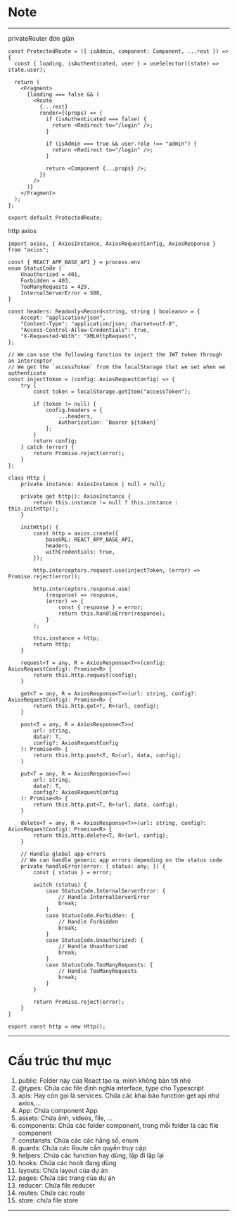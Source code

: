 # Note
--------------------------------------------
privateRouter đơn giản

```
const ProtectedRoute = ({ isAdmin, component: Component, ...rest }) => {
  const { loading, isAuthenticated, user } = useSelector((state) => state.user);

  return (
    <Fragment>
      {loading === false && (
        <Route
          {...rest}
          render={(props) => {
            if (isAuthenticated === false) {
              return <Redirect to="/login" />;
            }

            if (isAdmin === true && user.role !== "admin") {
              return <Redirect to="/login" />;
            }

            return <Component {...props} />;
          }}
        />
      )}
    </Fragment>
  );
};

export default ProtectedRoute;
```

http axios 
```
import axios, { AxiosInstance, AxiosRequestConfig, AxiosResponse } from "axios";

const { REACT_APP_BASE_API } = process.env
enum StatusCode {
    Unauthorized = 401,
    Forbidden = 403,
    TooManyRequests = 429,
    InternalServerError = 500,
}

const headers: Readonly<Record<string, string | boolean>> = {
    Accept: "application/json",
    "Content-Type": "application/json; charset=utf-8",
    "Access-Control-Allow-Credentials": true,
    "X-Requested-With": "XMLHttpRequest",
};

// We can use the following function to inject the JWT token through an interceptor
// We get the `accessToken` from the localStorage that we set when we authenticate
const injectToken = (config: AxiosRequestConfig) => {
    try {
        const token = localStorage.getItem("accessToken");

        if (token != null) {
            config.headers = {
                ...headers,
                Authorization: `Bearer ${token}`
            };
        }
        return config;
    } catch (error) {
        return Promise.reject(error);
    }
};

class Http {
    private instance: AxiosInstance | null = null;

    private get http(): AxiosInstance {
        return this.instance != null ? this.instance : this.initHttp();
    }

    initHttp() {
        const http = axios.create({
            baseURL: REACT_APP_BASE_API,
            headers,
            withCredentials: true,
        });

        http.interceptors.request.use(injectToken, (error) => Promise.reject(error));

        http.interceptors.response.use(
            (response) => response,
            (error) => {
                const { response } = error;
                return this.handleError(response);
            }
        );

        this.instance = http;
        return http;
    }

    request<T = any, R = AxiosResponse<T>>(config: AxiosRequestConfig): Promise<R> {
        return this.http.request(config);
    }

    get<T = any, R = AxiosResponse<T>>(url: string, config?: AxiosRequestConfig): Promise<R> {
        return this.http.get<T, R>(url, config);
    }

    post<T = any, R = AxiosResponse<T>>(
        url: string,
        data?: T,
        config?: AxiosRequestConfig
    ): Promise<R> {
        return this.http.post<T, R>(url, data, config);
    }

    put<T = any, R = AxiosResponse<T>>(
        url: string,
        data?: T,
        config?: AxiosRequestConfig
    ): Promise<R> {
        return this.http.put<T, R>(url, data, config);
    }

    delete<T = any, R = AxiosResponse<T>>(url: string, config?: AxiosRequestConfig): Promise<R> {
        return this.http.delete<T, R>(url, config);
    }

    // Handle global app errors
    // We can handle generic app errors depending on the status code
    private handleError(error: { status: any; }) {
        const { status } = error;

        switch (status) {
            case StatusCode.InternalServerError: {
                // Handle InternalServerError
                break;
            }
            case StatusCode.Forbidden: {
                // Handle Forbidden
                break;
            }
            case StatusCode.Unauthorized: {
                // Handle Unauthorized
                break;
            }
            case StatusCode.TooManyRequests: {
                // Handle TooManyRequests
                break;
            }
        }

        return Promise.reject(error);
    }
}

export const http = new Http();
```
-----------------------------
# Cấu trúc thư mục
1. public: Folder này của React tạo ra, mình không bàn tới nhé
2. @types: Chứa các file định nghĩa interface, type cho Typescript
3. apis: Hay còn gọi là services. Chứa các khai báo function get api như axios,…
4. App: Chứa component App
5. assets: Chứa ảnh, videos, file, …
6. components: Chứa các folder component, trong mỗi folder là các file component
7. constansts: Chứa các các hằng số, enum
8. guards: Chứa các Route cần quyền truy cập
9. helpers: Chứa các function hay dùng, lặp đi lặp lại
10. hooks: Chứa các hook đang dùng
11. layouts: Chứa layout của dự án
12. pages: Chứa các trang của dự án
13. reducer: Chứa file reducer
14. routes: Chứa các route
15. store: chứa file store
------------------
